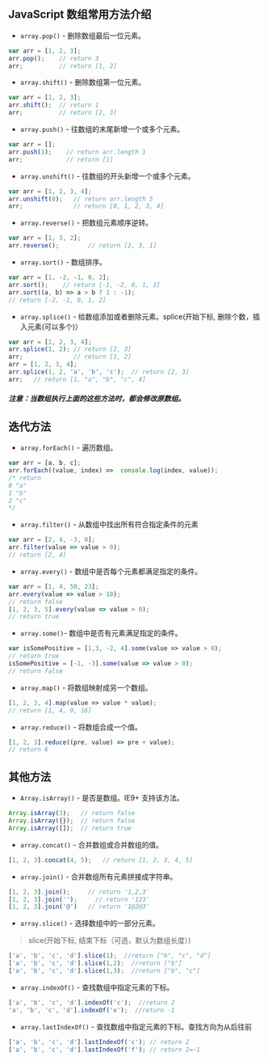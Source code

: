 ## JavaScript 数组常用方法介绍

* `array.pop()` - 删除数组最后一位元素。

```js
var arr = [1, 2, 3];
arr.pop();    // return 3
arr;          // return [1, 2]
```

* `array.shift()` - 删除数组第一位元素。

```js
var arr = [1, 2, 3];
arr.shift();  // return 1
arr;          // return [2, 3]
```

* `array.push()` - 往数组的末尾新增一个或多个元素。

```js
var arr = [];
arr.push(1);    // return arr.length 1
arr;            // return [1]
```

* `array.unshift()` - 往数组的开头新增一个或多个元素。

```js
var arr = [1, 2, 3, 4];
arr.unshift(0);   // return arr.length 5
arr;              // return [0, 1, 2, 3, 4]
```

* `array.reverse()` - 把数组元素顺序逆转。

```js
var arr = [1, 3, 2];
arr.reverse();        // return [2, 3, 1]
```

* `array.sort()` - 数组排序。

```js
var arr = [1, -2, -1, 0, 2];
arr.sort();    // return [-1, -2, 0, 1, 2]
arr.sort((a, b) => a > b ? 1 : -1);
// return [-2, -1, 0, 1, 2]
```

* `array.splice()` - 给数组添加或者删除元素。splice(开始下标, 删除个数，插入元素(可以多个)）

```js
var arr = [1, 2, 3, 4];
arr.splice(1, 2); // return [2, 3]
arr;              // return [1, 2]
arr = [1, 2, 3, 4];
arr.splice(1, 2, 'a', 'b', 'c');  // return [2, 3]
arr;   // return [1, "a", "b", "c", 4]
```

##### 注意：当数组执行上面的这些方法时，都会修改原数组。

## 迭代方法

* `array.forEach()` - 遍历数组。

```js
var arr = [a, b, c];
arr.forEach((value, index) =>  console.log(index, value));
/* return
0 "a"
1 "b"
2 "c"
*/
```

* `array.filter()` - 从数组中找出所有符合指定条件的元素

```js
var arr = [2, 4, -3, 0];
arr.filter(value => value > 0);
// return [2, 4]
```

* `array.every()` - 数组中是否每个元素都满足指定的条件。

```js
var arr = [1, 4, 50, 23];
arr.every(value => value > 10);
// return false
[1, 2, 3, 5].every(value => value > 0);
// return true
```

* `array.some()`- 数组中是否有元素满足指定的条件。

```js
var isSomePositive = [1,3, -2, 4].some(value => value > 0);
// return true
isSomePositive = [-1, -3].some(value => value > 0);
// return false
```

* `array.map()` - 将数组映射成另一个数组。

```js
[1, 2, 3, 4].map(value => value * value);
// return [1, 4, 9, 16]
```

* `array.reduce()` - 将数组合成一个值。

```js
[1, 2, 3].reduce((pre, value) => pre + value);
// return 6
```

## 其他方法

*  `Array.isArray()` - 是否是数组。IE9+ 支持该方法。

```js
Array.isArray(3);   // return false
Array.isArray({});  // return false
Array.isArray([]);  // return true
```

* `array.concat()` - 合并数组或合并数组的值。

```js
[1, 2, 3].concat(4, 5);   // return [1, 2, 3, 4, 5]
```

* `array.join()` - 合并数组所有元素拼接成字符串。

```js
[1, 2, 3].join();     // return '1,2,3'
[1, 2, 3].join('');     // return '123'
[1, 2, 3].join('@')   // return '1@2@3'
```

* `array.slice()` - 选择数组中的一部分元素。

> slice(开始下标, 结束下标（可选，默认为数组长度）)

```js
['a', 'b', 'c', 'd'].slice(1);  //return ["b", "c", "d"]
['a', 'b', 'c', 'd'].slice(1,2);  //return ["b"]
['a', 'b', 'c', 'd'].slice(1,3);  //return ["b", "c"]
```

* `array.indexOf()` - 查找数组中指定元素的下标。

```js
['a', 'b', 'c', 'd'].indexOf('c');  //return 2
'a', 'b', 'c', 'd'].indexOf('e');  //return -1
```

* `array.lastIndexOf()` - 查找数组中指定元素的下标。查找方向为从后往前

```js
['a', 'b', 'c', 'd'].lastIndexOf('c'); // return 2
['a', 'b', 'c', 'd'].lastIndexOf('f'); // return 2=-1
```
